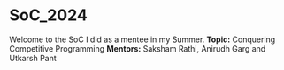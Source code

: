 # SoC_2024
Welcome to the SoC I did as a mentee in my Summer.
__Topic:__ Conquering Competitive Programming
__Mentors:__ Saksham Rathi, Anirudh Garg and Utkarsh Pant
